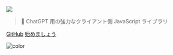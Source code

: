 <!-- _coverpage.md -->

<img class="logo" src="https://raw.githubusercontent.com/kudoai/chatgpt.js/main/media/images/chatgpt.js-logo-dark-mode-padded-7000x777.png">

> 🤖 ChatGPT 用の強力なクライアント側 JavaScript ライブラリ

[GitHub](https://github.com/kudoai/chatgpt.js)
[始めましょう](#⚡-ライブラリのインポート)

<!-- background color -->

![color](black)
